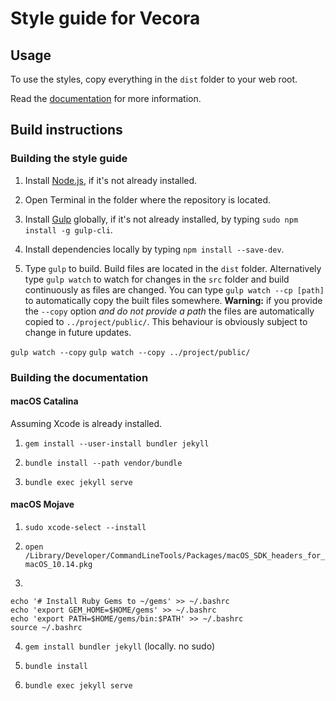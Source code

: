 # Style guide for Vecora

## Usage

To use the styles, copy everything in the `dist` folder to your web root.

Read the [documentation](https://owe.github.io/style-guide/) for more information.

## Build instructions

### Building the style guide

1. Install [Node.js](https://nodejs.org/), if it's not already installed.

2. Open Terminal in the folder where the repository is located.

3. Install [Gulp](https://gulpjs.com/) globally, if it's not already installed, by typing `sudo npm install -g gulp-cli`.

4. Install dependencies locally by typing `npm install --save-dev`.

5. Type `gulp` to build. Build files are located in the `dist` folder. Alternatively type `gulp watch` to watch for changes in the `src` folder and build continuously as files are changed. You can type `gulp watch --cp [path]` to automatically copy the built files somewhere. **Warning:** if you provide the `--copy` option _and do not provide a path_ the files are automatically copied to `../project/public/`. This behaviour is obviously subject to change in future updates.

`gulp watch --copy`
`gulp watch --copy ../project/public/`

### Building the documentation

#### macOS Catalina

Assuming Xcode is already installed.

1. `gem install --user-install bundler jekyll`

2. `bundle install --path vendor/bundle`

3. `bundle exec jekyll serve`


#### macOS Mojave

1. `sudo xcode-select --install`

2. `open /Library/Developer/CommandLineTools/Packages/macOS_SDK_headers_for_macOS_10.14.pkg`

3.
```
echo '# Install Ruby Gems to ~/gems' >> ~/.bashrc
echo 'export GEM_HOME=$HOME/gems' >> ~/.bashrc
echo 'export PATH=$HOME/gems/bin:$PATH' >> ~/.bashrc
source ~/.bashrc
```

4. `gem install bundler jekyll` (locally. no sudo)

5. `bundle install`

6. `bundle exec jekyll serve`
